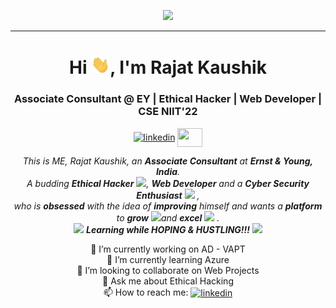 <p align="center">
  <img src="https://github.com/thompsonemerson/thompsonemerson/raw/master/cover-thompson.png" height="200"/>
</p>
<hr>
<h1 align="center">Hi <img src="https://raw.githubusercontent.com/ABSphreak/ABSphreak/master/gifs/Hi.gif" width="30px">, I'm Rajat Kaushik</h1>

<h3 align="center">Associate Consultant @ EY | Ethical Hacker | Web Developer | CSE NIIT'22</h3>

<p align="center">
<a href="https://www.linkedin.com/in/kaushik-rajat/" target="blank"><img align="center" src="https://cdn.jsdelivr.net/npm/simple-icons@3.0.1/icons/linkedin.svg" alt="linkedin" height="30" width="40" /></a>
 <a href = "mailto: kaushik.rajat@outlook.in"><img align="center" src="https://simpleicons.org/icons/gmail.svg" height="30" width="40" /></a>
</p>

<p align="center">
  <em>
    This is ME, Rajat Kaushik, an <b>Associate Consultant</b> at <b>Ernst & Young, India</b>. <br>
    A budding <b>Ethical Hacker</b> <img src="https://github.com/TheDudeThatCode/TheDudeThatCode/blob/master/Assets/Developer.gif" width="30px">, <b>Web Developer</b> and a <b>Cyber Security Enthusiast</b>&nbsp;<img src="https://github.com/TheDudeThatCode/TheDudeThatCode/blob/master/Assets/Designer.gif" width="36px">&nbsp,<br>who is <b>obsessed</b>
    with the idea of <b>improving</b> himself and wants a <b>platform</b> to 
    <b>grow</b> <img src="https://github.com/TheDudeThatCode/TheDudeThatCode/blob/master/Assets/Rocket.gif" width="18px">and 
    <b>excel</b> <img src="https://github.com/TheDudeThatCode/TheDudeThatCode/blob/master/Assets/Medal.gif" width="20px">&nbsp.
  </em> 
  <br>
  <img src="https://media.giphy.com/media/VgCDAzcKvsR6OM0uWg/giphy.gif" width="50" /> <b><i>Learning while HOPING & HUSTLING!!!</i></b> <img src="https://media.giphy.com/media/7j2hfyeVcDtf2/giphy.gif" width="50" />
</p>
<p align="center">
🔭 I’m currently working on AD - VAPT <br>
🌱 I’m currently learning Azure<br>
👯 I’m looking to collaborate on Web Projects<br>
💬 Ask me about Ethical Hacking<br>
📫 How to reach me: <a href="https://www.linkedin.com/in/kaushik-rajat/" target="blank"><img align="center" src="https://cdn.jsdelivr.net/npm/simple-icons@3.0.1/icons/linkedin.svg" alt="linkedin" height="20" width="30" /></a><br>
</p>

